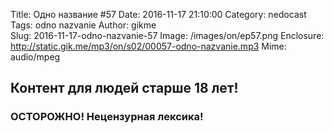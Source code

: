 Title: Одно название #57
Date: 2016-11-17 21:10:00
Category: nedocast  
Tags: odno nazvanie
Author: gikme  
Slug: 2016-11-17-odno-nazvanie-57
Image: /images/on/ep57.png
Enclosure: http://static.gik.me/mp3/on/s02/00057-odno-nazvanie.mp3
Mime: audio/mpeg

## Контент для людей старше 18 лет!

### ОСТОРОЖНО! Нецензурная лексика!
